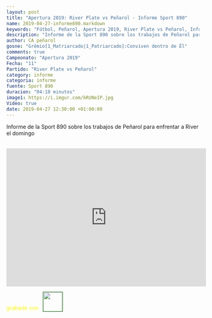 ```yaml
---
layout: post
title: "Apertura 2019: River Plate vs Peñarol - Informe Sport 890"
name: 2019-04-27-informe890.markdown
keywords: "Fútbol, Peñarol, Apertura 2019, River Plate vs Peñarol, Informe, Video"
description: "Informe de la Sport 890 sobre los trabajos de Peñarol para enfrentar a River el domingo"
author: CA peñarol
gosne: "Grêmio[1_Matriarcado|1_Patriarcado]:Conviven dentro de Êl"
comments: true
Campeonato: "Apertura 2019"
Fecha: "11"
Partido: "River Plate vs Peñarol"
category: informe
categoria: informe
fuente: Sport 890
duracion: "04:10 minutos"
image1: https://i.imgur.com/kRUNeIP.jpg
Video: true
date: 2019-04-27 12:30:00 +01:00:00
---
```


Informe de la Sport 890 sobre los trabajos de Peñarol para enfrentar a River el domingo

<br>

<iframe width="521" height="360" src="https://www.youtube.com/embed/k1vRugARRI4" frameborder="0" allow="accelerometer; autoplay; encrypted-media; gyroscope; picture-in-picture" allowfullscreen></iframe>

<span style="color:yellow;">grabado con</span> <a href="http://ffmpeg.org"><img src="{{ site.url }}/images/ffmpeg.png" width="50px" style="border:1px solid green;vertical-align: sub;margin-left:7px;"></a>
